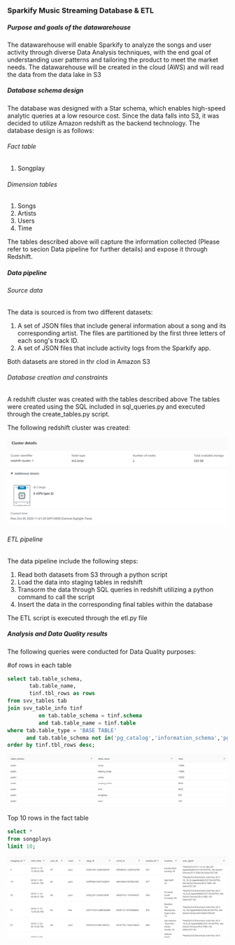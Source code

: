 ### Sparkify Music Streaming Database & ETL

##### Purpose and goals of the datawarehouse
The datawarehouse will enable Sparkify to analyze the songs and user activity through diverse Data Analysis techniques, with the end goal of understanding user patterns and tailoring the product to meet the market needs.
The datawarehouse will be created in the cloud (AWS) and will read the data from the data lake in S3

##### Database schema design
The database was designed with a Star schema, which enables high-speed analytic queries at a low resource cost. Since the data falls into S3, it was decided to utilize Amazon redshift as the backend technology. The database design is as follows:

###### Fact table
1. Songplay

###### Dimension tables
1. Songs
2. Artists
3. Users
4. Time

The tables described above will capture the information collected (Please refer to secion Data pipeline for further details) and expose it through Redshift.

##### Data pipeline

###### Source data
The data is sourced is from two different datasets:

1. A set of JSON files that include general information about a song and its corresponding artist. The files are partitioned by the first three letters of each song's track ID. 
2. A set of JSON files that include activity logs from the Sparkify app.

Both datasets are stored in thr clod in Amazon S3

###### Database creation and constraints

A redshift cluster was created with the tables described above The tables were created using the SQL included in sql_queries.py and executed through the create_tables.py script.

The following redshift cluster was created:

![redshift_cluster](/cluster.png)

###### ETL pipeline

The data pipeline include the following steps:

1. Read both datasets from S3 through a python script
2. Load the data into staging tables in redshift
3. Transorm the data through SQL queries in redshift utilizing a python command to call the script
4. Insert the data in the corresponding final tables within the database

The ETL script is executed through the etl.py file

##### Analysis and Data Quality results

The following queries were conducted for Data Quality purposes:

#of rows in each table

```sql
select tab.table_schema,
       tab.table_name,
       tinf.tbl_rows as rows
from svv_tables tab
join svv_table_info tinf
          on tab.table_schema = tinf.schema
          and tab.table_name = tinf.table
where tab.table_type = 'BASE TABLE'
      and tab.table_schema not in('pg_catalog','information_schema','pg_internal')
order by tinf.tbl_rows desc;
```

![numberrows](/number_rows.png)

Top 10 rows in the fact table
```sql
select *
from songplays
limit 10;
```

![Facttable](/fact.png)
